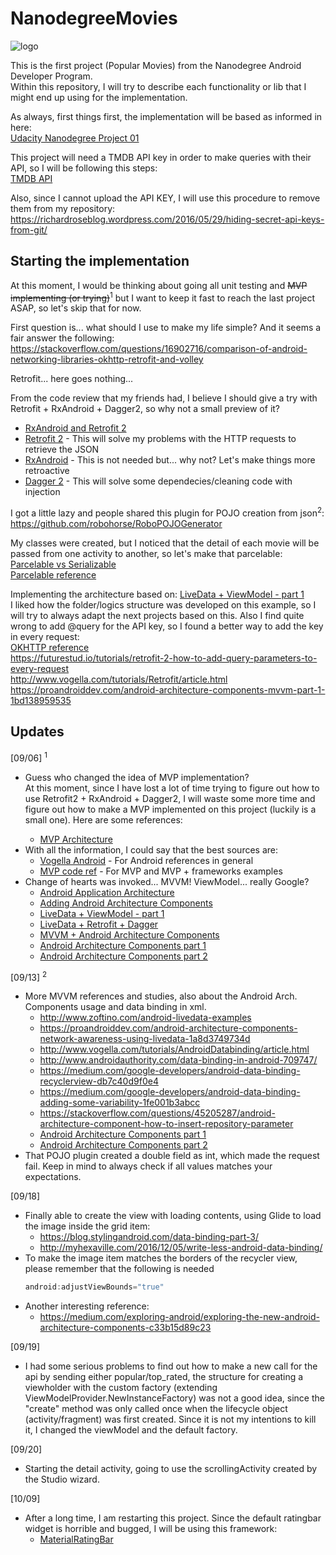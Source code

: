 # NanodegreeMovies

![logo][LOGO]<br>

This is the first project (Popular Movies) from the Nanodegree Android Developer Program.<br>
Within this repository, I will try to describe each functionality or lib that I might end up using for the implementation.

As always, first things first, the implementation will be based as informed in here:<br>
[Udacity Nanodegree Project 01][UDNANO]

This project will need a TMDB API key in order to make queries with their API, so I will be following this steps:<br>
[TMDB API][TMDBAPI]

Also, since I cannot upload the API KEY, I will use this procedure to remove them from my repository:<br>
https://richardroseblog.wordpress.com/2016/05/29/hiding-secret-api-keys-from-git/

## Starting the implementation

At this moment, I would be thinking about going all unit testing and ~~MVP implementing (or trying)~~<sup>1</sup> but I want to keep it fast to reach the last project ASAP, so let's skip that for now.

First question is... what should I use to make my life simple? And it seems a fair answer the following:<br>
https://stackoverflow.com/questions/16902716/comparison-of-android-networking-libraries-okhttp-retrofit-and-volley

Retrofit... here goes nothing...

From the code review that my friends had, I believe I should give a try with Retrofit + RxAndroid + Dagger2, so why not a small preview of it?
* [RxAndroid and Retrofit 2][RXNRTFT2]
* [Retrofit 2][RTFT2] - This will solve my problems with the HTTP requests to retrieve the JSON
* [RxAndroid][RXAND] - This is not needed but... why not? Let's make things more retroactive
* [Dagger 2][DGGR2] - This will solve some dependecies/cleaning code with injection

I got a little lazy and people shared this plugin for POJO creation from json<sup>2</sup>:<br>
https://github.com/robohorse/RoboPOJOGenerator

My classes were created, but I noticed that the detail of each movie will be passed from one activity to another, so let's make that parcelable:<br>
[Parcelable vs Serializable][PCLBXSRLB]<br>
[Parcelable reference][PCLB]

Implementing the architecture based on: [LiveData + ViewModel - part 1][LVDTVMP1]<br>
I liked how the folder/logics structure was developed on this example, so I will try to always adapt the next projects based on this. Also I find quite wrong to add @query for the API key, so I found a better way to add the key in every request:<br>
[OKHTTP reference][OKHTTP]<br>
https://futurestud.io/tutorials/retrofit-2-how-to-add-query-parameters-to-every-request<br>
http://www.vogella.com/tutorials/Retrofit/article.html<br>
https://proandroiddev.com/android-architecture-components-mvvm-part-1-1bd138959535

## Updates

[09/06] <sup>1</sup>
* Guess who changed the idea of MVP implementation?<br>
<tab>At this moment, since I have lost a lot of time trying to figure out how to use Retrofit2 + RxAndroid + Dagger2, I will waste some more time and figure out how to make a MVP implemented on this project (luckily is a small one).
Here are some references:
  * [MVP Architecture][MVPARCH]
* With all the information, I could say that the best sources are:
  * [Vogella Android][VOGAND] - For Android references in general
  * [MVP code ref][MVPCODEREF] - For MVP and MVP + frameworks examples
* Change of hearts was invoked... MVVM! ViewModel... really Google?
  * [Android Application Architecture][ANDAPPARCH]
  * [Adding Android Architecture Components][ADDAAC]
  * [LiveData + ViewModel - part 1][LVDTVMP1]
  * [LiveData + Retrofit + Dagger][LVDTRTFTDG]
  * [MVVM + Android Architecture Components][MVVMAAC]
  * [Android Architecture Components part 1][AACP1]
  * [Android Architecture Components part 2][AACP2]

[09/13] <sup>2</sup>
* More MVVM references and studies, also about the Android Arch. Components usage and data binding in xml.
  * http://www.zoftino.com/android-livedata-examples<br>
  * https://proandroiddev.com/android-architecture-components-network-awareness-using-livedata-1a8d3749734d<br>
  * http://www.vogella.com/tutorials/AndroidDatabinding/article.html<br>
  * http://www.androidauthority.com/data-binding-in-android-709747/<br>
  * https://medium.com/google-developers/android-data-binding-recyclerview-db7c40d9f0e4<br>
  * https://medium.com/google-developers/android-data-binding-adding-some-variability-1fe001b3abcc<br>
  * https://stackoverflow.com/questions/45205287/android-architecture-component-how-to-insert-repository-parameter<br>
  * [Android Architecture Components part 1][AACP1]<br>
  * [Android Architecture Components part 2][AACP2]
* That POJO plugin created a double field as int, which made the request fail. Keep in mind to always check if all values matches your expectations.

[09/18]
* Finally able to create the view with loading contents, using Glide to load the image inside the grid item:<br>
  * https://blog.stylingandroid.com/data-binding-part-3/
  * http://myhexaville.com/2016/12/05/write-less-android-data-binding/
* To make the image item matches the borders of the recycler view, please remember that the following is needed<br>
  ```java
  android:adjustViewBounds="true"
  ```
* Another interesting reference:<br>
  * https://medium.com/exploring-android/exploring-the-new-android-architecture-components-c33b15d89c23

[09/19]
* I had some serious problems to find out how to make a new call for the api by sending either popular/top_rated, the structure for creating a viewholder with the custom factory (extending ViewModelProvider.NewInstanceFactory) was not a good idea, since the "create" method was only called once when the lifecycle object (activity/fragment) was first created. Since it is not my intentions to kill it, I changed the viewModel and the default factory. 

[09/20]
* Starting the detail activity, going to use the scrollingActivity created by the Studio wizard.

[10/09]
* After a long time, I am restarting this project. Since the default ratingbar widget is horrible and bugged, I will be using this framework:
  * [MaterialRatingBar][RATINGBAR]<br>

[ADDAAC]:<https://developer.android.com/topic/libraries/architecture/adding-components.html>
[OKHTTP]:<http://square.github.io/okhttp/>
[LOGO]:<https://is1-ssl.mzstatic.com/image/thumb/Purple111/v4/d9/d9/95/d9d995d3-e69b-1cce-3b29-68f2c8870b85/source/256x256bb.jpg>
[UDNANO]:<https://docs.google.com/document/d/1ZlN1fUsCSKuInLECcJkslIqvpKlP7jWL2TP9m6UiA6I/pub?embedded=true>
[TMDBAPI]:<https://developers.themoviedb.org/3/getting-started>
[RXNRTFT2]:<https://medium.freecodecamp.org/rxandroid-and-retrofit-2-0-66dc52725fff>
[RTFT2]:<http://square.github.io/retrofit/>
[RXAND]:<https://github.com/ReactiveX/RxAndroid>
[DGGR2]:<http://www.vogella.com/tutorials/Dagger/article.html>
[PCLBXSRLB]:<https://android.jlelse.eu/parcelable-vs-serializable-6a2556d51538>
[PCLB]:<https://developer.android.com/reference/android/os/Parcelable.html>
[MVPARCH]:<http://www.vogella.com/tutorials/AndroidArchitecture/article.html>
[MVPCODEREF]:<https://github.com/googlesamples/android-architecture>
[VOGAND]:<http://www.vogella.com/tutorials/android.html>
[ANDAPPARCH]:<https://developer.android.com/topic/libraries/architecture/guide.html>
[LVDTVMP1]:<https://proandroiddev.com/mvvm-architecture-viewmodel-and-livedata-part-1-604f50cda1>
[LVDTRTFTDG]:<https://proandroiddev.com/mvvm-architecture-using-livedata-rxjava-and-new-dagger-android-injection-639837b1eb6c>
[MVVMAAC]:<https://android.jlelse.eu/android-architecture-components-now-with-100-more-mvvm-11629a630125>
[AACP1]:<https://riggaroo.co.za/android-architecture-components-looking-room-livedata-part-1/>
[AACP2]:<https://riggaroo.co.za/android-architecture-components-looking-viewmodels-part-2/>
[RATINGBAR]:<https://github.com/DreaminginCodeZH/MaterialRatingBar>
[RDMEHELP1]:<https://github.com/adam-p/markdown-here/wiki/Markdown-Cheatsheet>
[RDMEHELP2]:<https://github.com/tchapi/markdown-cheatsheet/blob/master/README.md>